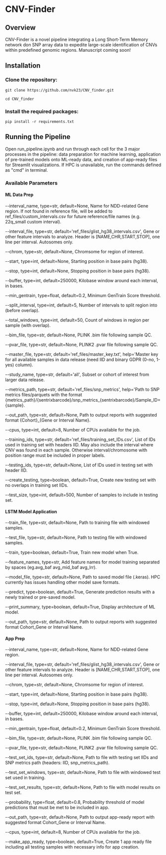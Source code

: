 # CNV-Finder
 
## Overview
CNV-Finder is a novel pipeline integrating a Long Short-Term Memory network don SNP array data to expedite large-scale identification of CNVs within predefined genomic regions. Manuscript coming soon!

## Installation
### Clone the repository:

````
git clone https://github.com/nvk23/CNV_finder.git

cd CNV_finder
````

### Install the required packages:

````
pip install -r requirements.txt
````

## Running the Pipeline
Open run_pipeline.ipynb and run through each cell for the 3 major processes in the pipeline: data preparation for machine learning, application of pre-trained models onto ML-ready data, and creation of app-ready files for Streamlit visualizations. If HPC is unavailable, run the commands defined as "cmd" in terminal. 

### Available Parameters
#### ML Data Prep
--interval_name, type=str, default=None, Name for NDD-related Gene region. If not found in reference file, will be added to ref_files/custom_intervals.csv for future reference/file names (e.g. 22q_small custom interval).

--interval_file, type=str, default='ref_files/glist_hg38_intervals.csv', Gene or other feature intervals to analyze. Header is [NAME,CHR,START,STOP], one line per interval. Autosomes only.

--chrom, type=str, default=None, Chromsome for region of interest.

--start, type=int, default=None, Starting position in base pairs (hg38).

--stop, type=int, default=None, Stopping position in base pairs (hg38).

--buffer, type=int, default=250000, Kilobase window around each interval, in bases.

--min_gentrain, type=float, default=0.2, Minimum GenTrain Score threshold.

--split_interval, type=int, default=5, Number of intervals to split region into (before overlap).

--total_windows, type=int, default=50, Count of windows in region per sample (with overlap).

--bim_file, type=str, default=None, PLINK .bim file following sample QC.

--pvar_file, type=str, default=None, PLINK2 .pvar file following sample QC.

--master_file, type=str, default='ref_files/master_key.txt', help='Master key for all available samples in data release (need IID and binary GDPR (0-no, 1-yes) column).

--study_name, type=str, default='all', Subset or cohort of interest from larger data release.

--metrics_path, type=str, default='ref_files/snp_metrics', help='Path to SNP metrics files/parquets with the format {metrics_path}/{sentrixbarcode}/snp_metrics_{sentrixbarcode}/Sample_ID={sample}.

--out_path, type=str, default=None, Path to output reports with suggested format {Cohort}_{Gene or Interval Name}.

--cpus, type=int, default=8, Number of CPUs available for the job.

--training_ids, type=str, default='ref_files/training_set_IDs.csv', List of IDs used in training set with headers IID. May also include the interval where CNV was found in each sample. Otherwise interval/chromosome with position range must be included in proper labels.

--testing_ids, type=str, default=None, List of IDs used in testing set with header IID.

--create_testing, type=boolean, default=True, Create new testing set with no overlaps in training set IIDs.

--test_size, type=int, default=500, Number of samples to include in testing set.

#### LSTM Model Application
--train_file, type=str, default=None, Path to training file with windowed samples.

--test_file, type=str, default=None, Path to testing file with windowed samples.

--train, type=boolean, default=True, Train new model when True.

--feature_names, type=str, Add feature names for model training separated by spaces (eg.avg_baf avg_mid_baf avg_lrr).

--model_file, type=str, default=None, Path to saved model file (.keras). HPC currently has issues handling other model save formats.

--predict, type=boolean, default=True, Generate prediction results with a newly trained or pre-saved model.

--print_summary, type=boolean, default=True, Display architecture of ML model.

--out_path, type=str, default=None, Path to output reports with suggested format Cohort_Gene or Interval Name.


#### App Prep
--interval_name, type=str, default=None, Name for NDD-related Gene region.

--interval_file, type=str, default='ref_files/glist_hg38_intervals.csv', Gene or other feature intervals to analyze. Header is [NAME,CHR,START,STOP], one line per interval. Autosomes only.

--chrom, type=str, default=None, Chromsome for region of interest.

--start, type=int, default=None, Starting position in base pairs (hg38).

--stop, type=int, default=None, Stopping position in base pairs (hg38).

--buffer, type=int, default=250000, Kilobase window around each interval, in bases.

--min_gentrain, type=float, default=0.2, Minimum GenTrain Score threshold.

--bim_file, type=str, default=None, PLINK .bim file following sample QC.

--pvar_file, type=str, default=None, PLINK2 .pvar file following sample QC.

--test_set_ids, type=str, default=None, Path to file with testing set IIDs and SNP metrics path (headers: IID, snp_metrics_path).

--test_set_windows, type=str, default=None, Path to file with windowed test set used in training.

--test_set_results, type=str, default=None, Path to file with model results on test set.

--probability, type=float, default=0.8, Probability threshold of model predictions that must be met to be included in app.

--out_path, type=str, default=None, Path to output app-ready report with suggested format Cohort_Gene or Interval Name.

--cpus, type=int, default=8, Number of CPUs available for the job.

--make_app_ready, type=boolean, default=True, Create 1 app ready file including all testing samples with necessary info for app creation.
